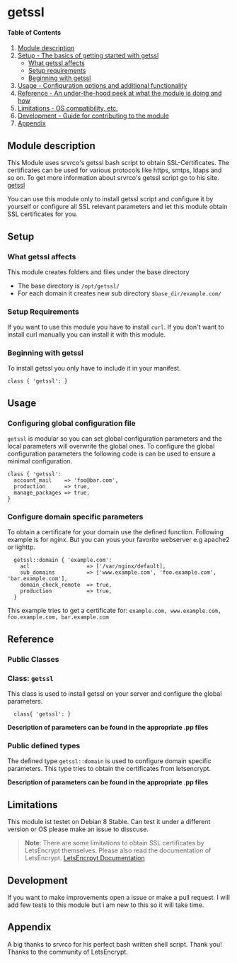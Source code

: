 # getssl

#### Table of Contents

1. [Module description](#module-description)
1. [Setup - The basics of getting started with getssl](#setup)
    * [What getssl affects](#what-getssl-affects)
    * [Setup requirements](#setup-requirements)
    * [Beginning with getssl](#beginning-with-getssl)
1. [Usage - Configuration options and additional functionality](#usage)
1. [Reference - An under-the-hood peek at what the module is doing and how](#reference)
1. [Limitations - OS compatibility, etc.](#limitations)
1. [Development - Guide for contributing to the module](#development)
1. [Appendix](#appendix)

## Module description

This Module uses srvrco's getssl bash script to obtain SSL-Certificates.
The certificates can be used for various protocols like https, smtps, ldaps and so on.
To get more information about srvrco's getssl script go to his site.
[getssl](https://github.com/srvrco/getssl)

You can use this module only to install getssl script and configure it by yourself or
configure all SSL relevant parameters and let this module obtain SSL certificates for you.

## Setup

### What getssl affects

This module creates folders and files under the base directory

* The base directory is `/opt/getssl/`
* For each domain it creates new sub directory `$base_dir/example.com/`

### Setup Requirements

If you want to use this module you have to install `curl`.
If you don't want to install curl manually you can install it with this module.

### Beginning with getssl

To install getssl you only have to include it in your manifest.

``` puppet
class { 'getssl': }
```

## Usage

### Configuring global configuration file

`getssl` is modular so you can set global configuration parameters
and the local parameters will overwrite the global ones.
To configure the global configuration parameters the following code is can be
used to ensure a minimal configuration.

``` puppet
class { 'getssl':
  account_mail    => 'foo@bar.com',
  production      => true,
  manage_packages => true,
}
```
### Configure domain specific parameters

To obtain a certificate for your domain use the defined function.
Following example is for nginx. But you can yous your favorite webserver
e.g apache2 or lighttp.

``` puppet
  getssl::domain { 'example.com':
    acl                  => ['/var/nginx/default],
    sub_domains          => ['www.example.com', 'foo.example.com', 'bar.example.com'],
    domain_check_remote  => true,
    production           => true,
  }
```

This example tries to get a certificate for:
`example.com, www.example.com, foo.example.com, bar.example.com`

## Reference

### Public Classes

### Class: `getssl`

This class is used to install getssl on your server and configure the global parameters.

``` puppet
  class{ 'getssl': }
```
**Description of parameters can be found in the appropriate .pp files**

### Public defined types

The defined type `getssl::domain` is used to configure domain specific parameters. This type 
tries to obtain the certificates from letsencrypt.

**Description of parameters can be found in the appropriate .pp files**

## Limitations

This module ist testet on Debian 8 Stable. Can test it under a different version or OS please
make an issue to disscuse.

> **Note**: There are some limitations to obtain SSL certificates by LetsEncrypt themselves.
Please also read the documentation of LetsEncrypt. 
[LetsEncrpyt Documentation](https://letsencrypt.org/docs/)

## Development

If you want to make improvements open a issue or make a pull request.
I will add few tests to this module but i am new to this so it will take time.

## Appendix

A big thanks to srvrco for his perfect bash written shell script. Thank you!
Thanks to the community of LetsEncrypt.
